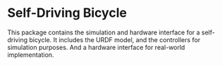 # Self-Driving Bicycle
This package contains the simulation and hardware interface for a self-driving bicycle.
It includes the URDF model, and the controllers for simulation purposes. And a hardware interface for real-world implementation.